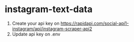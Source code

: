 # instagram-text-data

1. Create your api key on https://rapidapi.com/social-api1-instagram/api/instagram-scraper-api2
2. Update api key on .env
